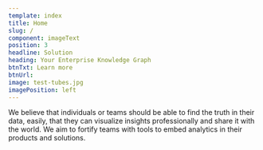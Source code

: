 ```yaml
---
template: index
title: Home
slug: /
component: imageText
position: 3
headline: Solution
heading: Your Enterprise Knowledge Graph
btnTxt: Learn more
btnUrl: 
image: test-tubes.jpg
imagePosition: left
---
```


We believe that individuals or teams should be able to find the truth in their data, easily, that 
they can visualize insights professionally and share it with the world. We aim to fortify teams with 
tools to embed analytics in their products and solutions.
